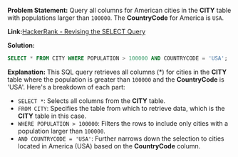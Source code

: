 **Problem Statement:**
Query all columns for American cities in the **CITY** table with populations larger than `100000`. The **CountryCode** for America is `USA`.

**Link:**[HackerRank - Revising the SELECT Query](https://www.hackerrank.com/challenges/revising-the-select-query/problem)

**Solution:**

```sql
SELECT * FROM CITY WHERE POPULATION > 100000 AND COUNTRYCODE = 'USA';
```

**Explanation:**
This SQL query retrieves all columns (*) for cities in the **CITY** table where the population is greater than `100000` and the **CountryCode** is 'USA'. Here's a breakdown of each part:

- `SELECT *`: Selects all columns from the **CITY** table.
- `FROM CITY`: Specifies the table from which to retrieve data, which is the **CITY** table in this case.
- `WHERE POPULATION > 100000`: Filters the rows to include only cities with a population larger than `100000`.
- `AND COUNTRYCODE = 'USA'`: Further narrows down the selection to cities located in America (USA) based on the **CountryCode** column.
